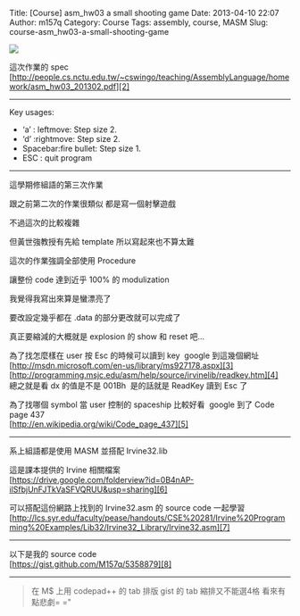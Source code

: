 Title: [Course] asm_hw03 a small shooting game
Date: 2013-04-10 22:07
Author: m157q
Category: Course
Tags: assembly, course, MASM
Slug: course-asm_hw03-a-small-shooting-game

    
  
[![][1]][1]  
  
    
這次作業的 spec    
[http://people.cs.nctu.edu.tw/~cswingo/teaching/AssemblyLanguage/homework/asm_hw03_201302.pdf][2]    
  
---    
<!--more-->  
    
Key usages:    
  
 * ‘a’ : leftmove: Step size 2.    
 * ‘d’ :rightmove: Step size 2.    
 * Spacebar:fire bullet: Step size 1.    
 * ESC : quit program    
  
---  
  
這學期修組語的第三次作業    
    
跟之前第二次的作業很類似 都是寫一個射擊遊戲    
    
不過這次的比較複雜    
    
但黃世強教授有先給 template 所以寫起來也不算太難    
    
這次的作業強調全部使用 Procedure    
    
讓整份 code 達到近乎 100% 的 modulization    
    
我覺得我寫出來算是蠻漂亮了    
    
要改設定幾乎都在 .data 的部分更改就可以完成了    
    
真正要縮減的大概就是 explosion 的 show 和 reset 吧...    
    
為了找怎麼樣在 user 按 Esc 的時候可以讀到 key  google 到這幾個網址    
[http://msdn.microsoft.com/en-us/library/ms927178.aspx][3]    
[http://programming.msjc.edu/asm/help/source/irvinelib/readkey.htm][4]    
總之就是看 dx 的值是不是 001Bh  是的話就是 ReadKey 讀到 Esc 了    
    
為了找哪個 symbol 當 user 控制的 spaceship 比較好看  google 到了 Code page 437    
[http://en.wikipedia.org/wiki/Code_page_437][5]    
    
---  
    
系上組語都是使用 MASM 並搭配 Irvine32.lib    
    
這是課本提供的 Irvine 相關檔案    
[https://drive.google.com/folderview?id=0B4nAP-ilSfbjUnFJTkVaSFVQRUU&usp=sharing][6]    
    
可以搭配這份網路上找到的 Irvine32.asm 的 source code 一起學習    
[http://lcs.syr.edu/faculty/pease/handouts/CSE%20281/Irvine%20Programming%20Examples/Lib32/Irvine32_Library/Irvine32.asm][7]    
    
---  
    
以下是我的 source code    
[https://gist.github.com/M157q/5358879][8]    
  
---  
  
>在 M$ 上用 codepad++ 的 tab 排版 gist 的 tab 縮排又不能選4格 看來有點悲劇= ="    
    
  
  
[1]: http://4.bp.blogspot.com/-lBM_yZPiBsE/UWXZ8dujm0I/AAAAAAAAASg/-AM42XzeLXA/s1600/demo.png  
[2]: http://people.cs.nctu.edu.tw/~cswingo/teaching/AssemblyLanguage/homework/asm_hw03_201302.pdf  
[3]: http://msdn.microsoft.com/en-us/library/ms927178.aspx  
[4]: http://programming.msjc.edu/asm/help/source/irvinelib/readkey.htm  
[5]: http://en.wikipedia.org/wiki/Code_page_437  
[6]: https://drive.google.com/folderview?id=0B4nAP-ilSfbjUnFJTkVaSFVQRUU&usp=sharing  
[7]: http://lcs.syr.edu/faculty/pease/handouts/CSE%20281/Irvine%20Programming%20Examples/Lib32/Irvine32_Library/Irvine32.asm  
[8]: https://gist.github.com/M157q/5358879  